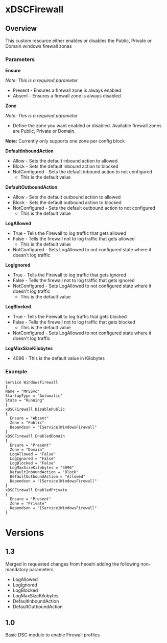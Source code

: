 # xDSCFirewall #
## Overview ##

This custom resource either enables or disables the Public, Private or Domain windows firewall zones

### Parameters ###

**Ensure**

*Note: This is a required parameter*

- Present - Ensures a firewall zone is always enabled
- Absent - Ensures a firewall zone is always disabled

**Zone**

*Note: This is a required parameter*

- Define the zone you want enabled or disabled. Available firewall zones are Public, Private or Domain.

**Note:** Currently only supports one zone per config block

**DefaultInboundAction**

- Allow - Sets the default inbound action to allowed
- Block - Sets the default inbound action to blocked
- NotConfigured - Sets the default inbound action to not configured
	- This is the default value

**DefaultOutboundAction**

- Allow - Sets the default outbound action to allowed
- Block - Sets the default outbound action to blocked
- NotConfigured - Sets the default outbound action to not configured
	- This is the default value

**LogAllowed**

- True - Tells the Firewall to log traffic that gets allowed
- False - Tells the firewall not to log traffic that gets allowed
	- This is the default value
- NotConfigured - Sets LogAllowed to not configured state where it doesn't log traffic

**LogIgnored**

- True - Tells the Firewall to log traffic that gets ignored
- False - Tells the firewall not to log traffic that gets ignored
- NotConfigured - Sets LogAllowed to not configured state where it doesn't log traffic
	- This is the default value

**LogBlocked**

- True - Tells the Firewall to log traffic that gets blocked
- False - Tells the firewall not to log traffic that gets blocked
	- This is the default value
- NotConfigured - Sets LogAllowed to not configured state where it doesn't log traffic

**LogMaxSizeKilobytes**

- 4096 - This is the default value in Kilobytes 


### Example ###

    Service WindowsFirewall
    {
    Name = "MPSSvc"
    StartupType = "Automatic"
    State = "Running"
    }
    xDSCFirewall DisablePublic
    {
      Ensure = "Absent"
      Zone = "Public"
      Dependson = "[Service]WindowsFirewall"
    }
    xDSCFirewall EnabledDomain
    {
      Ensure = "Present"
      Zone = "Domain"
      LogAllowed = "False"
      LogIgnored = "False"
      LogBlocked = "False"
      LogMaxSizeKilobytes = "4096"
      DefaultInboundAction = "Block"
      DefaultOutboundAction = "Allowed"
      Dependson = "[Service]WindowsFirewall"
    }
    xDSCFirewall EnabledPrivate
    {
      Ensure = "Present"
      Zone = "Private"
      Dependson = "[Service]WindowsFirewall"
    }

# Versions

## 1.3
Merged in requested changes from heoelri adding the following non-mandatory parameters

- LogAllowed
- LogIgnored
- LogBlocked
- LogMaxSizeKilobytes
- DefaultInboundAction
- DefaultOutboundAction

## 1.0
Basic DSC module to enable Firewall profiles